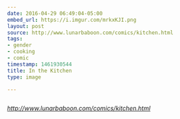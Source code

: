 ```yaml
---
date: 2016-04-29 06:49:04-05:00
embed_url: https://i.imgur.com/mrkxKJI.png
layout: post
source: http://www.lunarbaboon.com/comics/kitchen.html
tags:
- gender
- cooking
- comic
timestamp: 1461930544
title: In the Kitchen
type: image

---
```

<img src="https://i.imgur.com/mrkxKJI.png" alt="" />

<cite>http://www.lunarbaboon.com/comics/kitchen.html</cite>


